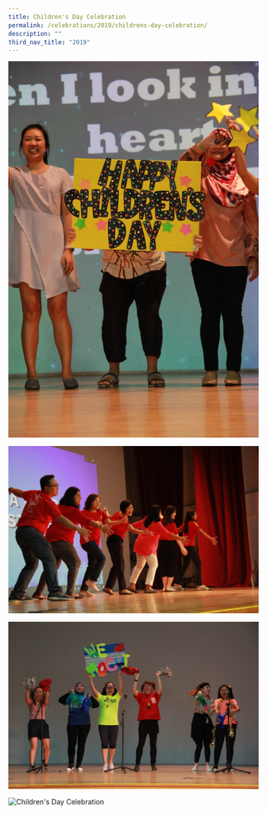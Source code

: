```yaml
---
title: Children's Day Celebration
permalink: /celebrations/2019/childrens-day-celebration/
description: ""
third_nav_title: "2019"
---
```

![Children's Day Celebration](/images/Celebrations/2019/Children's%20Day/cdc1.jpg)

![Children's Day Celebration](/images/Celebrations/2019/Children's%20Day/cdc2.jpg)

![Children's Day Celebration](/images/Celebrations/2019/Children's%20Day/cdc3.jpg)

![Children's Day Celebration](/images/Celebrations/2019/Children's%20Day/cdc4.jpg)